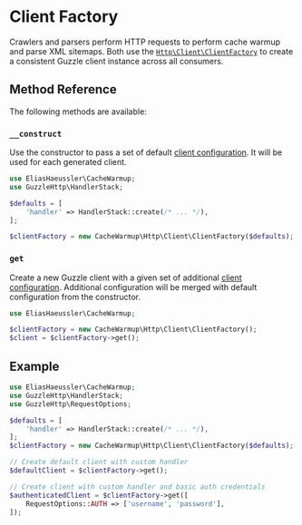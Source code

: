 # Client Factory <Badge type="tip" text="4.0+" />

Crawlers and parsers perform HTTP requests to perform cache warmup and
parse XML sitemaps. Both use the [`Http\Client\ClientFactory`](../../src/Http/Client/ClientFactory.php)
to create a consistent Guzzle client instance across all consumers.

## Method Reference

The following methods are available:

### `__construct`

Use the constructor to pass a set of default
[client configuration](https://docs.guzzlephp.org/en/stable/quickstart.html#creating-a-client).
It will be used for each generated client.

```php {8}
use EliasHaeussler\CacheWarmup;
use GuzzleHttp\HandlerStack;

$defaults = [
    'handler' => HandlerStack::create(/* ... */),
];

$clientFactory = new CacheWarmup\Http\Client\ClientFactory($defaults);
```

### `get`

Create a new Guzzle client with a given set of additional
[client configuration](https://docs.guzzlephp.org/en/stable/quickstart.html#creating-a-client).
Additional configuration will be merged with default configuration from the
constructor.

```php {4}
use EliasHaeussler\CacheWarmup;

$clientFactory = new CacheWarmup\Http\Client\ClientFactory();
$client = $clientFactory->get();
```

## Example

```php
use EliasHaeussler\CacheWarmup;
use GuzzleHttp\HandlerStack;
use GuzzleHttp\RequestOptions;

$defaults = [
    'handler' => HandlerStack::create(/* ... */),
];
$clientFactory = new CacheWarmup\Http\Client\ClientFactory($defaults);

// Create default client with custom handler
$defaultClient = $clientFactory->get();

// Create client with custom handler and basic auth credentials
$authenticatedClient = $clientFactory->get([
    RequestOptions::AUTH => ['username', 'password'],
]);
```
